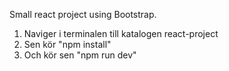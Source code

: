 Small react project using Bootstrap.


1. Naviger i terminalen till katalogen react-project
2. Sen kör "npm install"
3. Och kör sen "npm run dev"
